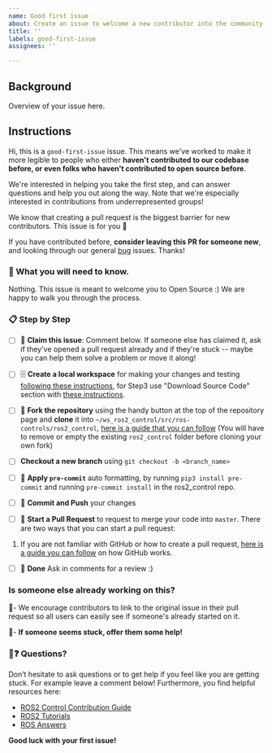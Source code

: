 ```yaml
---
name: Good first issue
about: Create an issue to welcome a new contributor into the community.
title: ''
labels: good-first-issue
assignees: ''

---
```


## Background

Overview of your issue here.

## Instructions
Hi, this is a `good-first-issue` issue. This means we've worked to make it more legible to people who either **haven't contributed to our codebase before, or even folks who haven't contributed to open source before**.

We're interested in helping you take the first step, and can answer questions and help you out along the way. Note that we're especially interested in contributions from underrepresented groups!

We know that creating a pull request is the biggest barrier for new contributors. This issue is for you 💝

If you have contributed before, **consider leaving this PR for someone new**, and looking through our general [bug](https://github.com/ros-controls/ros2_control/labels/bug) issues. Thanks!

### 🤔 What you will need to know.

Nothing. This issue is meant to welcome you to Open Source :) We are happy to walk you through the process.

### 📋 Step by Step

- [ ] 🙋 **Claim this issue**: Comment below. If someone else has claimed it, ask if they've opened a pull request already and if they're stuck -- maybe you can help them solve a problem or move it along!

- [ ] 🗄️ **Create a local workspace** for making your changes and testing [following these instructions](https://docs.ros.org/en/galactic/Tutorials/Workspace/Creating-A-Workspace.html), for Step3 use "Download Source Code" section with [these instructions](https://ros-controls.github.io/control.ros.org/getting_started.html#compiling).

- [ ] 🍴 **Fork the repository** using the handy button at the top of the repository page and **clone** it into `~/ws_ros2_control/src/ros-controls/ros2_control`, [here is a guide that you can follow](https://guides.github.com/activities/forking/) (You will have to remove or empty the existing `ros2_control` folder before cloning your own fork)

- [ ] **Checkout a new branch** using `git checkout -b <branch_name>`

- [ ] 🤖 **Apply `pre-commit`** auto formatting, by running `pip3 install pre-commit` and running `pre-commit install` in the ros2_control repo.

- [ ] 💾 **Commit and Push** your changes

- [ ] 🔀 **Start a Pull Request** to request to merge your code into `master`. There are two ways that you can start a pull request:
1. If you are not familiar with GitHub or how to create a pull request, [here is a guide you can follow](https://guides.github.com/activities/hello-world/) on how GitHub works.

- [ ] 🏁 **Done** Ask in comments for a review :)

### Is someone else already working on this?

🔗- We encourage contributors to link to the original issue in their pull request so all users can easily see if someone's already started on it.

👥- **If someone seems stuck, offer them some help!**

### 🤔❓ Questions?

Don’t hesitate to ask questions or to get help if you feel like you are getting stuck. For example leave a comment below!
Furthermore, you find helpful resources here:
* [ROS2 Control Contribution Guide](https://ros-controls.github.io/control.ros.org/contributing.html)
* [ROS2 Tutorials](https://docs.ros.org/en/galactic/Tutorials.html)
* [ROS Answers](https://answers.ros.org/questions/)

**Good luck with your first issue!**
